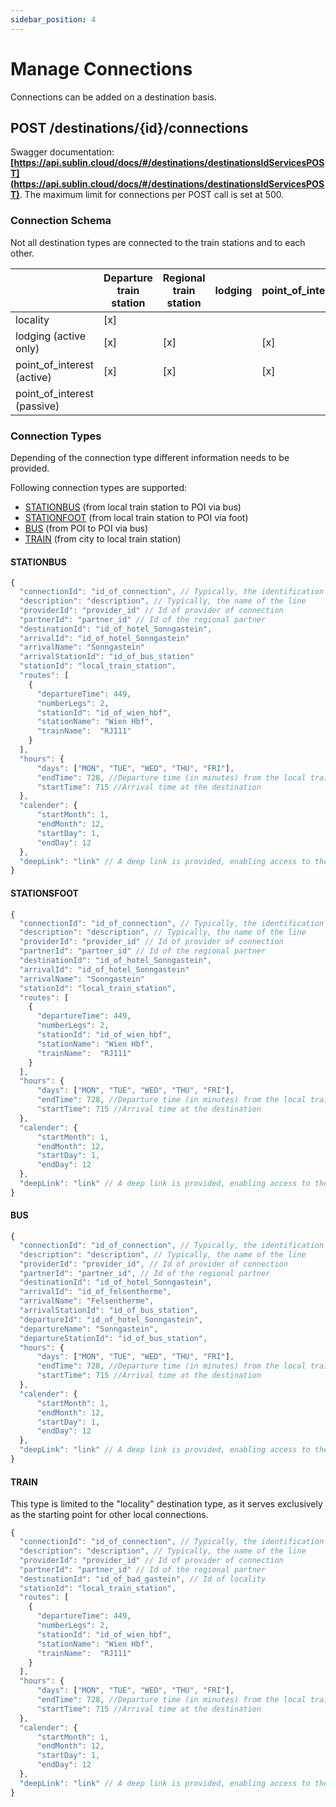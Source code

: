 ```yaml
---
sidebar_position: 4
---
```


# Manage Connections

Connections can be added on a destination basis. 

## POST /destinations/{id}/connections
Swagger documentation: 
**[https://api.sublin.cloud/docs/#/destinations/destinationsIdServicesPOST](https://api.sublin.cloud/docs/#/destinations/destinationsIdServicesPOST)**. The maximum limit for connections per POST call is set at 500.

### Connection Schema
Not all destination types are connected to the train stations and to each other.

|  | Departure train station | Regional train station |  lodging | point_of_interest |
| ----------- | ----------- | ----------- |  ----------- | ----------- |
| locality | [x] |
| lodging (active only) | [x] | [x] | | [x] |
| point_of_interest (active) | [x] | [x] |  | [x] |
| point_of_interest (passive) | |

### Connection Types
Depending of the connection type different information needs to be provided.

Following connection types are supported:
  - [STATIONBUS](#STATIONBUS) (from local train station to POI via bus)
  - [STATIONFOOT](#STATIONFOOT)  (from local train station to POI via foot)
  - [BUS](#BUS) (from POI to POI via bus)
  - [TRAIN](#TRAIN) (from city to local train station)

#### <a name="STATIONBUS" />STATIONBUS

```jsx title="STATIONBUS example to hotel 'Sonngastein'"
{
  "connectionId": "id_of_connection", // Typically, the identification (ID) of the primary mode of transportation is used
  "description": "description", // Typically, the name of the line
  "providerId": "provider_id" // Id of provider of connection
  "partnerId": "partner_id" // Id of the regional partner
  "destinationId": "id_of_hotel_Sonngastein",
  "arrivalId": "id_of_hotel_Sonngastein"
  "arrivalName": "Sonngastein"
  "arrivalStationId": "id_of_bus_station"
  "stationId": "local_train_station",
  "routes": [
    {
      "departureTime": 449,
      "numberLegs": 2,
      "stationId": "id_of_wien_hbf",
      "stationName": "Wien Hbf",
      "trainName":  "RJ111"
    }
  ],
  "hours": {
      "days": ["MON", "TUE", "WED", "THU", "FRI"],
      "endTime": 728, //Departure time (in minutes) from the local train station
      "startTime": 715 //Arrival time at the destination
  },
  "calender": {
      "startMonth": 1,
      "endMonth": 12,
      "startDay": 1,
      "endDay": 12
  },
  "deepLink": "link" // A deep link is provided, enabling access to the route through a specific app.
}
```

#### <a name="STATIONFOOT" />STATIONSFOOT

```jsx title="STATIONFOOT example to hotel 'Sonngastein'"
{
  "connectionId": "id_of_connection", // Typically, the identification (ID) of the primary mode of transportation is used
  "description": "description", // Typically, the name of the line
  "providerId": "provider_id" // Id of provider of connection
  "partnerId": "partner_id" // Id of the regional partner
  "destinationId": "id_of_hotel_Sonngastein",
  "arrivalId": "id_of_hotel_Sonngastein"
  "arrivalName": "Sonngastein"
  "stationId": "local_train_station",
  "routes": [
    {
      "departureTime": 449,
      "numberLegs": 2,
      "stationId": "id_of_wien_hbf",
      "stationName": "Wien Hbf",
      "trainName":  "RJ111"
    }
  ],
  "hours": {
      "days": ["MON", "TUE", "WED", "THU", "FRI"],
      "endTime": 728, //Departure time (in minutes) from the local train station
      "startTime": 715 //Arrival time at the destination
  },
  "calender": {
      "startMonth": 1,
      "endMonth": 12,
      "startDay": 1,
      "endDay": 12
  },
  "deepLink": "link" // A deep link is provided, enabling access to the route through a specific app.
}
```

#### <a name="BUS" />BUS

```jsx title="BUS example from hotel 'Sonngastein' to 'Felsentherme '"
{
  "connectionId": "id_of_connection", // Typically, the identification (ID) of the primary mode of transportation is used
  "description": "description", // Typically, the name of the line
  "providerId": "provider_id", // Id of provider of connection
  "partnerId": "partner_id", // Id of the regional partner
  "destinationId": "id_of_hotel_Sonngastein",
  "arrivalId": "id_of_felsentherme",
  "arrivalName": "Felsentherme",
  "arrivalStationId": "id_of_bus_station",
  "departureId": "id_of_hotel_Sonngastein",
  "departureName": "Sonngastein",
  "departureStationId": "id_of_bus_station",
  "hours": {
      "days": ["MON", "TUE", "WED", "THU", "FRI"],
      "endTime": 728, //Departure time (in minutes) from the local train station
      "startTime": 715 //Arrival time at the destination
  },
  "calender": {
      "startMonth": 1,
      "endMonth": 12,
      "startDay": 1,
      "endDay": 12
  },
  "deepLink": "link" // A deep link is provided, enabling access to the route through a specific app.
}
```

#### <a name="TRAIN" />TRAIN
This type is limited to the "locality" destination type, as it serves exclusively as the starting point for other local connections.

```jsx title="TRAIN example to localitx 'Bad Gastein'"
{
  "connectionId": "id_of_connection", // Typically, the identification (ID) of the primary mode of transportation is used
  "description": "description", // Typically, the name of the line
  "providerId": "provider_id" // Id of provider of connection
  "partnerId": "partner_id" // Id of the regional partner
  "destinationId": "id_of_bad_gastein", // Id of locality
  "stationId": "local_train_station", 
  "routes": [
    {
      "departureTime": 449,
      "numberLegs": 2,
      "stationId": "id_of_wien_hbf",
      "stationName": "Wien Hbf",
      "trainName":  "RJ111"
    }
  ],
  "hours": {
      "days": ["MON", "TUE", "WED", "THU", "FRI"],
      "endTime": 728, //Departure time (in minutes) from the local train station
      "startTime": 715 //Arrival time at the destination
  },
  "calender": {
      "startMonth": 1,
      "endMonth": 12,
      "startDay": 1,
      "endDay": 12
  },
  "deepLink": "link" // A deep link is provided, enabling access to the route through a specific app.
}
```